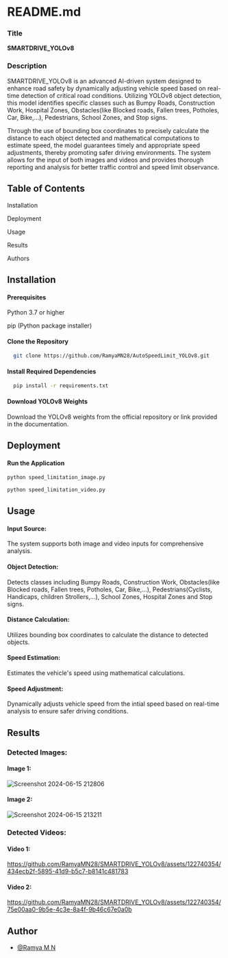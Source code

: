 
# README.md

### Title
**SMARTDRIVE_YOLOv8**

### Description
SMARTDRIVE_YOLOv8 is an advanced AI-driven system designed to enhance road safety by dynamically adjusting vehicle speed based on real-time detection of critical road conditions. Utilizing YOLOv8 object detection, this model identifies specific classes such as Bumpy Roads, Construction Work, Hospital Zones, Obstacles(like Blocked roads, Fallen trees, Potholes, Car, Bike,...), Pedestrians, School Zones, and Stop signs. 

Through the use of bounding box coordinates to precisely calculate the distance to each object detected and mathematical computations to estimate speed, the model guarantees timely and appropriate speed adjustments, thereby promoting safer driving environments. The system allows for the input of both images and videos and provides thorough reporting and analysis for better traffic control and speed limit observance.
## Table of Contents

Installation 

Deployment

Usage

Results

Authors

## Installation

#### Prerequisites
Python 3.7 or higher

pip (Python package installer)

#### Clone the Repository

```bash
  git clone https://github.com/RamyaMN28/AutoSpeedLimit_YOLOv8.git
```
####  Install Required Dependencies

```bash
  pip install -r requirements.txt

```

#### Download YOLOv8 Weights

Download the YOLOv8 weights from the official repository or link provided in the documentation.


## Deployment


#### Run the Application
```bash
python speed_limitation_image.py

```
```bash
python speed_limitation_video.py

```
## Usage

#### Input Source:

The system supports both image and video inputs for comprehensive analysis.

#### Object Detection:

Detects classes including Bumpy Roads, Construction Work, Obstacles(like Blocked roads, Fallen trees, Potholes, Car, Bike,...), Pedestrians(Cyclists, Handicaps, children Strollers,...), School Zones, Hospital Zones and Stop signs. 

#### Distance Calculation:

Utilizes bounding box coordinates to calculate the distance to detected objects.

#### Speed Estimation:

Estimates the vehicle's speed using mathematical calculations.

#### Speed Adjustment:

Dynamically adjusts vehicle speed from the intial speed based on real-time analysis to ensure safer driving conditions.

## Results

### Detected Images:
#### Image 1:
![Screenshot 2024-06-15 212806](https://github.com/RamyaMN28/SMARTDRIVE_YOLOv8/assets/122740354/dfc84640-4b35-4496-8dae-8c439e1787d1)
#### Image 2:
![Screenshot 2024-06-15 213211](https://github.com/RamyaMN28/SMARTDRIVE_YOLOv8/assets/122740354/8443fe43-feb0-4872-a6bc-46cbcfbf5911)

### Detected Videos:
#### Video 1:
https://github.com/RamyaMN28/SMARTDRIVE_YOLOv8/assets/122740354/434ecb2f-5895-41d9-b5c7-b8141c481783

#### Video 2:
https://github.com/RamyaMN28/SMARTDRIVE_YOLOv8/assets/122740354/75e00aa0-9b5e-4c3e-8a4f-9b46c67e0a0b

## Author

- [@Ramya M N ](https://github.com/RamyaMN28/)

